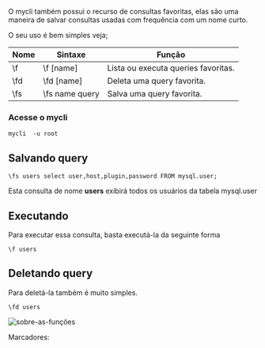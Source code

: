 O mycli  também possui o recurso de consultas favoritas, elas  são uma  maneira de salvar consultas usadas com frequência com um nome curto.

O seu uso é  bem simples veja;

| Nome | Sintaxe        | Função                              |
| ---- | -------------- | ----------------------------------- |
| \f   | \f [name]      | Lista ou executa queries favoritas. |
| \fd  | \fd [name]     | Deleta uma  query favorita.         |
| \fs  | \fs name query | Salva  uma query favorita.          |

### Acesse o mycli

```
mycli  -u root
```

## Salvando query

```
\fs users select user,host,plugin,password FROM mysql.user;
```

Esta  consulta de nome **users**  exibirá todos  os usuários da tabela  mysql.user

## Executando

Para executar essa consulta, basta executá-la da seguinte forma

```
\f users 
```

## Deletando query

Para deletá-la também é muito simples.

```
\fd users 
```

![sobre-as-funções](https://1.bp.blogspot.com/-FTA2ZDsNbMU/W6cAFmKLbCI/AAAAAAAACd4/9vaYAjSLUyQC7ofTATJ_oPTWmfKWz1ArwCLcBGAs/s1600/myclifavorites%2B%25284%2529.gif)

Marcadores: